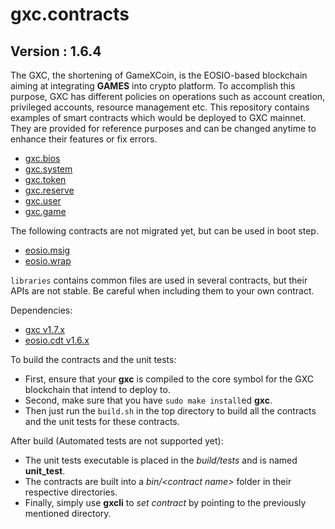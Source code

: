 # gxc.contracts

## Version : 1.6.4

The GXC, the shortening of GameXCoin, is the EOSIO-based blockchain aiming at integrating __GAMES__ into crypto platform. To accomplish this purpose, GXC has different policies on operations such as account creation, privileged accounts, resource management etc. This repository contains examples of smart contracts which would be deployed to GXC mainnet. They are provided for reference purposes and can be changed anytime to enhance their features or fix errors.

   * [gxc.bios](https://github.com/Game-X-Coin/gxc.contracts/tree/master/contracts/gxc.bios)
   * [gxc.system](https://github.com/Game-X-Coin/gxc.contracts/tree/master/contracts/gxc.system)
   * [gxc.token](https://github.com/Game-X-Coin/gxc.contracts/tree/master/contracts/gxc.token)
   * [gxc.reserve](https://github.com/Game-X-Coin/gxc.contracts/tree/master/contracts/gxc.reserve)
   * [gxc.user](https://github.com/Game-X-Coin/gxc.contracts/tree/master/contracts/gxc.user)
   * [gxc.game](https://github.com/Game-X-Coin/gxc.contracts/tree/master/contracts/gxc.game)

The following contracts are not migrated yet, but can be used in boot step.

   * [eosio.msig](https://github.com/Game-X-Coin/gxc.contracts/tree/master/contracts/eosio.msig)
   * [eosio.wrap](https://github.com/Game-X-Coin/gxc.contracts/tree/master/contracts/eosio.wrap)

`libraries` contains common files are used in several contracts, but their APIs are not stable. Be careful when including them to your own contract.

Dependencies:
* [gxc v1.7.x](https://github.com/Game-X-Coin/gxc/releases/tag/gxc-1.7.4)
* [eosio.cdt v1.6.x](https://github.com/EOSIO/eosio.cdt/releases/tag/v1.6.1)

To build the contracts and the unit tests:
* First, ensure that your __gxc__ is compiled to the core symbol for the GXC blockchain that intend to deploy to.
* Second, make sure that you have `sudo make install`ed __gxc__.
* Then just run the `build.sh` in the top directory to build all the contracts and the unit tests for these contracts.

After build (Automated tests are not supported yet):
* The unit tests executable is placed in the _build/tests_ and is named __unit_test__.
* The contracts are built into a _bin/\<contract name\>_ folder in their respective directories.
* Finally, simply use __gxcli__ to _set contract_ by pointing to the previously mentioned directory.
